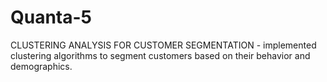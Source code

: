 # Quanta-5
CLUSTERING ANALYSIS FOR CUSTOMER SEGMENTATION - implemented clustering algorithms to segment customers based on their behavior and demographics.

